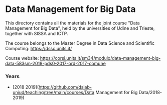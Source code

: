 # Data Management for Big Data
This directory contains all the materials for the joint course "Data Management for Big Data", held by the universities of Udine and Trieste, together with SISSA and ICTP.

The course belongs to the Master Degree in Data Science and Scientific Computing: https://dssc.units.it/

Course website: https://corsi.units.it/sm34/modulo/data-management-big-data-583sm-2018-pds0-2017-ord-2017-comune  

### Years
* [2018 2019](https://github.com/dslab-uniud/teaching/tree/main/courses/Data Management for Big Data/2018-2019)
